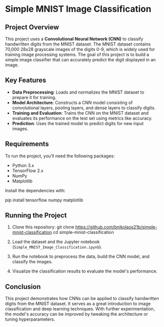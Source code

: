 # Simple MNIST Image Classification

## Project Overview

This project uses a **Convolutional Neural Network (CNN)** to classify handwritten digits from the MNIST dataset. The MNIST dataset contains 70,000 28x28 grayscale images of the digits 0-9, which is widely used for training image processing systems. The goal of this project is to build a simple image classifier that can accurately predict the digit displayed in an image.

## Key Features

- **Data Preprocessing**: Loads and normalizes the MNIST dataset to prepare it for training.
- **Model Architecture**: Constructs a CNN model consisting of convolutional layers, pooling layers, and dense layers to classify digits.
- **Training and Evaluation**: Trains the CNN on the MNIST dataset and evaluates its performance on the test set using metrics like accuracy.
- **Prediction**: Uses the trained model to predict digits for new input images.

## Requirements

To run the project, you’ll need the following packages:
- Python 3.x
- TensorFlow 2.x
- NumPy
- Matplotlib

Install the dependencies with:

pip install tensorflow numpy matplotlib

## Running the Project

1. Clone this repository:
   git clone https://github.com/bnikolaos21b/simple-mnist-classification
   cd simple-mnist-classification

2. Load the dataset and the Jupyter notebook (`Simple_MNIST_Image_Classification.ipynb`).

3. Run the notebook to preprocess the data, build the CNN model, and classify the images.

4. Visualize the classification results to evaluate the model's performance.

## Conclusion

This project demonstrates how CNNs can be applied to classify handwritten digits from the MNIST dataset. It serves as a great introduction to image classification and deep learning techniques. With further experimentation, the model's accuracy can be improved by tweaking the architecture or tuning hyperparameters.


